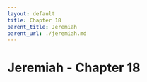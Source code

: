 ```yaml
---
layout: default
title: Chapter 18
parent_title: Jeremiah
parent_url: ./jeremiah.md
---
```


# Jeremiah - Chapter 18
